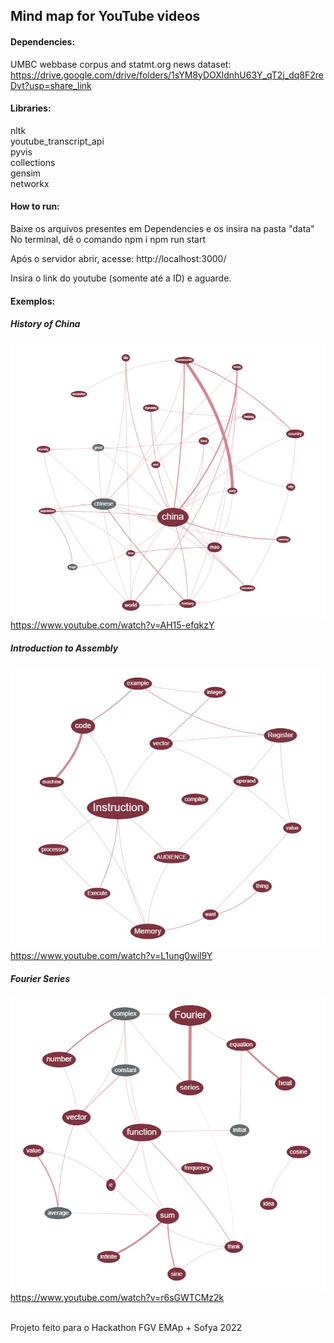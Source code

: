 ## Mind map for YouTube videos


#### Dependencies:  
UMBC webbase corpus and statmt.org news dataset:  
https://drive.google.com/drive/folders/1sYM8yDOXldnhU63Y_qT2j_dq8F2reDvt?usp=share_link


#### Libraries:  
nltk  
youtube_transcript_api  
pyvis  
collections  
gensim  
networkx  

#### How to run:
Baixe os arquivos presentes em Dependencies e os insira na pasta "data"
No terminal, dê o comando
npm i
npm run start

Após o servidor abrir, acesse:
http://localhost:3000/

Insira o link do youtube (somente até a ID) e aguarde.


#### Exemplos:
##### History of China
![History of China](https://github.com/Bissiatti/MindTube/blob/main/images/China1.png)  
https://www.youtube.com/watch?v=AH15-efqkzY  
  
 ##### Introduction to Assembly
![Introduction to Assembly](https://github.com/Bissiatti/MindTube/blob/main/images/assembly.jpg)  
https://www.youtube.com/watch?v=L1ung0wil9Y  

##### Fourier Series
![Fourier Series](https://github.com/Bissiatti/MindTube/blob/main/images/Fourrier.png)  
https://www.youtube.com/watch?v=r6sGWTCMz2k  

  <br>
Projeto feito para o Hackathon FGV EMAp + Sofya 2022
